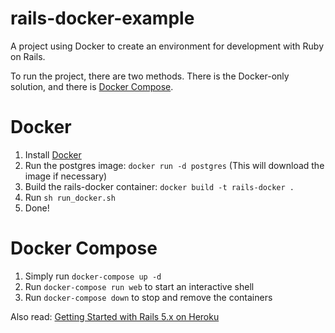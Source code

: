 # rails-docker-example
A project using Docker to create an environment for development with Ruby on Rails.

To run the project, there are two methods. There is the Docker-only solution, and there is [Docker Compose](https://docs.docker.com/compose/).

# Docker
1. Install [Docker](https://docs.docker.com/engine/installation/)
2. Run the postgres image: `docker run -d postgres` (This will download the image if necessary)
3. Build the rails-docker container: `docker build -t rails-docker .`
4. Run `sh run_docker.sh`
5. Done!

# Docker Compose
1. Simply run `docker-compose up -d`
2. Run `docker-compose run web` to start an interactive shell
3. Run `docker-compose down` to stop and remove the containers

Also read: [Getting Started with Rails 5.x on Heroku](https://devcenter.heroku.com/articles/getting-started-with-rails5)
